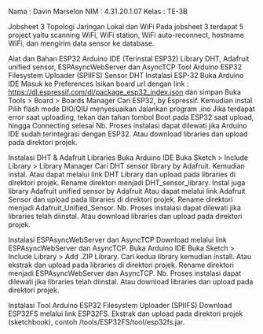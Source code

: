 Nama : Davin Marselon
NIM : 4.31.20.1.07
Kelas : TE-3B

Jobsheet 3 Topologi Jaringan Lokal dan WiFi
Pada jobsheet 3 terdapat 5 project yaitu scanning WiFi, WiFi station, WiFi auto-reconnect, hostname WiFi, dan mengirim data sensor ke database.

Alat dan Bahan
ESP32
Arduino IDE (Terinstal ESP32)
Library DHT, Adafruit unified sensor, ESPAsyncWebServer dan AsyncTCP
Tool Arduino ESP32 Filesystem Uploader (SPIIFS)
Sensor DHT
Instalasi ESP-32
Buka Arduino IDE
Masuk ke Preferences
Isikan board url dengan link : https://dl.espressif.com/dl/package_esp32_index.json dan simpan
Buka Tools > Board > Boards Manager
Cari ESP32, by Espressif. Kemudian instal
Pilih flash mode DIO/QIU menyesuaikan
Jalankan program .ino
Jika terdapat error saat uploading, tekan dan tahan tombol Boot pada ESP32 saat upload, hingga Connecting selesai
Nb. Proses instalasi dapat dilewati jika Arduino IDE sudah terintegrasi dengan ESP32. Atau download libraries dan upload pada direktori projek.

Instalasi DHT & Adafruit Libraries
Buka Arduino IDE
Buka Sketch > Include Library > Library Manager
Cari DHT sensor library by Adafruit. Kemudian instal.
Atau dapat melalui link DHT Library dan upload pada libraries di direktori projek. Rename direktori menjadi DHT_sensor_library.
Instal juga library Adafruit unified sensor by Adafruit
Atau dapat melalui link Adafruit Sensor dan upload pada libraries di direktori projek. Rename direktori menjadi Adafruit_Unified_Sensor.
Nb. Proses instalasi dapat dilewati jika libraries telah diinstal. Atau download libraries dan upload pada direktori projek.

Instalasi ESPAsyncWebServer dan AsyncTCP
Download melalui link ESPAsyncWebServer dan AsyncTCP.
Buka Arduino IDE
Buka Sketch > Include Library > Add .ZIP Library.
Cari kedua library kemudian install.
Atau ekstrak dan upload pada libraries di direktori projek. Rename direktori menjadi ESPAsyncWebServer dan AsyncTCP.
Nb. Proses instalasi dapat dilewati jika libraries telah diinstal. Atau download libraries dan upload pada direktori projek.

Instalasi Tool Arduino ESP32 Filesystem Uploader (SPIIFS)
Download ESP32FS melalui link ESP32FS.
Ekstrak dan upload pada direktori projek (sketchbook), contoh <Sketchbook-location>/tools/ESP32FS/tool/esp32fs.jar.
